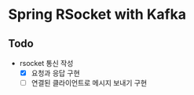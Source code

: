 # Spring RSocket with Kafka

## Todo

- rsocket 통신 작성
  - [x] 요청과 응답 구현
  - [ ] 연결된 클라이언트로 메시지 보내기 구현